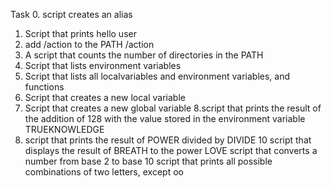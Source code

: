 Task 0. script creates an alias
1. Script that prints hello user
2. add /action to the PATH /action
3. A script that counts the number of directories in the PATH
4. Script that lists environment variables
5. Script that lists all localvariables and environment variables, and functions
6. Script that creates a new local variable
7. Script that creates a new global variable
8.script that prints the result of the addition of 128 with the value stored in the environment variable TRUEKNOWLEDGE
9. script that prints the result of POWER divided by DIVIDE
10 script that displays the result of BREATH to the power LOVE
script that converts a number from base 2 to base 10
script that prints all possible combinations of two letters, except oo
